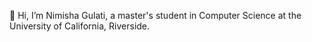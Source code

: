 👋 Hi, I’m Nimisha Gulati, a master's student in Computer Science at the University of California, Riverside.

<!---
NimishaG3/NimishaG3 is a ✨ special ✨ repository because its `README.md` (this file) appears on your GitHub profile.
You can click the Preview link to take a look at your changes.
--->
